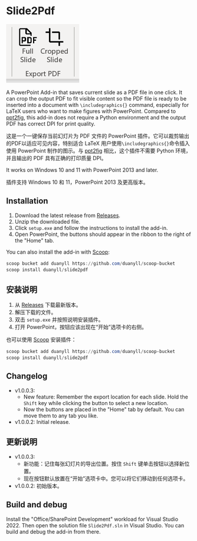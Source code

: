 # Slide2Pdf

![Ribbon Buttons](./screenshots/ribbon.png)

A PowerPoint Add-in that saves current slide as a PDF file in one click. It can crop the output PDF to fit visible content so the PDF file is ready to be inserted into a document with `\includegraphics{}` command, especially for LaTeX users who want to make figures with PowerPoint. Compared to [ppt2fig](https://github.com/elliottzheng/ppt2fig), this add-in does not require a Python environment and the output PDF has correct DPI for print quality.

这是一个一键保存当前幻灯片为 PDF 文件的 PowerPoint 插件。它可以裁剪输出的PDF以适应可见内容，特别适合 LaTeX 用户使用`\includegraphics{}`命令插入使用 PowerPoint 制作的图示。与 [ppt2fig](https://github.com/elliottzheng/ppt2fig) 相比，这个插件不需要 Python 环境，并且输出的 PDF 具有正确的打印质量 DPI。

It works on Windows 10 and 11 with PowerPoint 2013 and later.

插件支持 Windows 10 和 11，PowerPoint 2013 及更高版本。

## Installation

1. Download the latest release from [Releases](https://github.com/duanyll/Slide2Pdf/releases).
2. Unzip the downloaded file.
3. Click `setup.exe` and follow the instructions to install the add-in.
4. Open PowerPoint, the buttons should appear in the ribbon to the right of the "Home" tab.

You can also install the add-in with [Scoop](https://scoop.sh/):

```powershell
scoop bucket add duanyll https://github.com/duanyll/scoop-bucket
scoop install duanyll/slide2pdf
```

## 安装说明

1. 从 [Releases](https://github.com/duanyll/Slide2Pdf/releases) 下载最新版本。
2. 解压下载的文件。
3. 双击 `setup.exe` 并按照说明安装插件。
4. 打开 PowerPoint，按钮应该出现在“开始”选项卡的右侧。

也可以使用 [Scoop](https://scoop.sh/) 安装插件：

```powershell
scoop bucket add duanyll https://github.com/duanyll/scoop-bucket
scoop install duanyll/slide2pdf
```

## Changelog

- v1.0.0.3:
  - New feature: Remember the export location for each slide. Hold the `Shift` key while clicking the button to select a new location.
  - Now the buttons are placed in the "Home" tab by default. You can move them to any tab you like.
- v1.0.0.2: Initial release.

## 更新说明

- v1.0.0.3:
  - 新功能：记住每张幻灯片的导出位置。按住 `Shift` 键单击按钮以选择新位置。
  - 现在按钮默认放置在“开始”选项卡中。您可以将它们移动到任何选项卡。
- v1.0.0.2: 初始版本。

## Build and debug

Install the "Office/SharePoint Development" workload for Visual Studio 2022. Then open the solution file `Slide2Pdf.sln` in Visual Studio. You can build and debug the add-in from there.